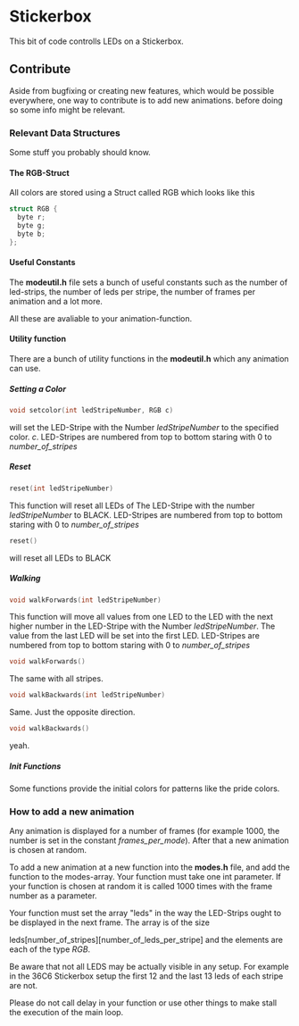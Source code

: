 # Stickerbox

This bit of code controlls LEDs on a Stickerbox.

## Contribute

Aside from bugfixing or creating new features, which would be possible everywhere,
one way to contribute is to add new animations. before doing so some info might
be relevant.

### Relevant Data Structures

Some stuff you probably should know.

#### The RGB-Struct
All colors are stored using a Struct called RGB which looks like this

```c++
struct RGB {
  byte r;
  byte g;
  byte b;
};
```

#### Useful Constants

The **modeutil.h** file sets a bunch of useful constants such as the number of
led-strips, the number of leds per stripe, the number of frames per animation
and a lot more.

All these are avaliable to your animation-function.

#### Utility function

There are a bunch of utility functions in the **modeutil.h** which any animation
can use.

##### Setting a Color
```c++
void setcolor(int ledStripeNumber, RGB c)
```
will set the LED-Stripe with the Number *ledStripeNumber* to the specified color.  *c*. LED-Stripes are numbered from top to bottom staring with 0 to *number_of_stripes*

##### Reset
```c++
reset(int ledStripeNumber)
```
This function will reset all LEDs of The LED-Stripe with the number *ledStripeNumber* to BLACK. LED-Stripes are numbered from top to bottom staring with 0 to *number_of_stripes*

```c++
reset()
```
will reset all LEDs to BLACK

##### Walking
```c++
void walkForwards(int ledStripeNumber)
```
This function will move all values from one LED to the LED with the next higher number in the LED-Stripe with the Number *ledStripeNumber*. The value from the last LED will be set into the first LED. LED-Stripes are numbered from top to bottom staring with 0 to *number_of_stripes*
```c++
void walkForwards()
```
The same with all stripes.
```c++
void walkBackwards(int ledStripeNumber)
```
Same. Just the opposite direction.
```c++
void walkBackwards()
```
yeah.
##### Init Functions
Some functions provide the initial colors for patterns like the pride colors.

### How to add a new animation

Any animation is displayed for a number of frames (for example 1000, the number is set in the constant *frames_per_mode*). After that a new animation is
chosen at random.

To add a new animation at a new function into the **modes.h** file, and add the
function to the modes-array. Your function must take one int parameter. If
your function is chosen at random it is called 1000 times with the frame
number as a parameter.

Your function must set the array "leds" in the way the LED-Strips ought to be
displayed in the next frame. The array is of the size

leds[number_of_stripes][number_of_leds_per_stripe] and the elements are each of
the type *RGB*.

Be aware that not all LEDS may be actually visible in any setup. For example in the 36C6 Stickerbox setup the first 12 and the last 13
leds of each stripe are not.

Please do not call delay in your function or use other things to make stall the execution of the main loop.
